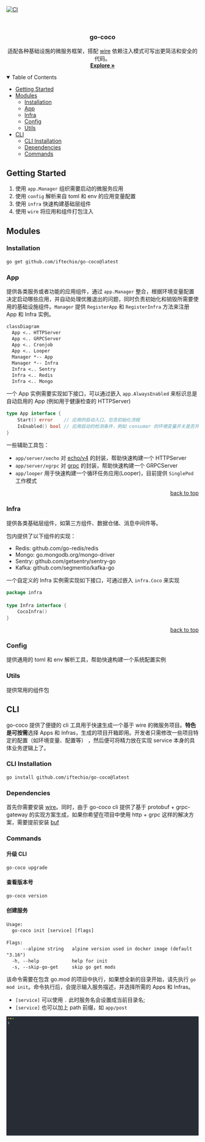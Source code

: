 [![CI][ci-badge]][ci-url]

<br />
<div align="center">
  <h3 align="center">go-coco</h3>

  <p align="center">
    适配各种基础设施的微服务框架，搭配 <a href="https://github.com/google/wire">wire</a> 依赖注入模式可写出更简洁和安全的代码。
    <br />
    <a href="https://github.com/iftechio/go-coco"><strong>Explore »</strong></a>
    <br />
  </p>
</div>

<details open>
  <summary>Table of Contents</summary>
  <ul>
    <li><a href="#getting-started">Getting Started</a></li>
    <li><a href="#modules">Modules</a>
      <ul>
        <li><a href="#installation">Installation</a></li>
        <li><a href="#app">App</a></li>
        <li><a href="#infra">Infra</a></li>
        <li><a href="#config">Config</a></li>
        <li><a href="#utils">Utils</a></li>
      </ul>
    </li>
    <li><a href="#cli">CLI</a>
      <ul>
        <li><a href="#cli-installation">CLI Installation</a></li>
        <li><a href="#dependencies">Dependencies</a></li>
        <li><a href="#commands">Commands</a></li>
      </ul>
    </li>
  </ul>
</details>

## Getting Started

1. 使用 `app.Manager` 组织需要启动的微服务应用
2. 使用 `config` 解析来自 toml 和 env 的应用变量配置
3. 使用 `infra` 快速构建基础层组件
4. 使用 `wire` 将应用和组件打包注入

## Modules

### Installation

```sh
go get github.com/iftechio/go-coco@latest
```

### App

提供各类服务或者功能的应用组件，通过 `app.Manager` 整合，根据环境变量配置决定启动哪些应用，并自动处理优雅退出的问题，同时负责初始化和销毁所需要使用的基础设施组件。`Manager` 提供 `RegisterApp` 和 `RegisterInfra` 方法来注册 App 和 Infra 实例。
```mermaid
classDiagram
  App <.. HTTPServer
  App <.. GRPCServer
  App <.. Cronjob
  App <.. Looper
  Manager *-- App
  Manager *-- Infra
  Infra <.. Sentry
  Infra <.. Redis
  Infra <.. Mongo
```

一个 App 实例需要实现如下接口，可以通过嵌入 `app.AlwaysEnabled` 来标识总是自动启用的 App (例如用于健康检查的 HTTPServer)
```go
type App interface {
	Start() error    // 应用的启动入口，包含初始化流程
	IsEnabled() bool // 应用启动的检测条件，例如 consumer 的环境变量开关是否开启等
}
```

一些辅助工具包：
* `app/server/xecho` 对 [echo/v4](https://github.com/labstack/echo) 的封装，帮助快速构建一个 HTTPServer
* `app/server/xgrpc` 对 [grpc](google.golang.org/grpc) 的封装，帮助快速构建一个 GRPCServer
* `app/looper` 用于快速构建一个循环任务应用(Looper)，目前提供 `SinglePod` 工作模式

<p align="right"><a href="#top">back to top</a></p>

### Infra

提供各类基础层组件，如第三方组件、数据仓储、消息中间件等。

包内提供了以下组件的实现：
* Redis: github.com/go-redis/redis
* Mongo: go.mongodb.org/mongo-driver
* Sentry: github.com/getsentry/sentry-go
* Kafka: github.com/segmentio/kafka-go

一个自定义的 Infra 实例需实现如下接口，可通过嵌入 `infra.Coco` 来实现
```go
package infra

type Infra interface {
	CocoInfra()
}
```

<p align="right"><a href="#top">back to top</a></p>

### Config

提供通用的 toml 和 env 解析工具，帮助快速构建一个系统配置实例

### Utils

提供常用的组件包

## CLI

go-coco 提供了便捷的 cli 工具用于快速生成一个基于 wire 的微服务项目。**特色是可按需**选择 Apps 和 Infras，生成的项目开箱即用。开发者只需修改一些项目特定的配置（如环境变量、配置等）
，然后便可将精力放在实现 service 本身的具体业务逻辑上了。

### CLI Installation

```sh
go install github.com/iftechio/go-coco@latest
```

### Dependencies

首先你需要安装 [wire]。同时，由于 go-coco cli 提供了基于 protobuf + grpc-gateway 的实现方案生成，如果你希望在项目中使用 http + grpc 这样的解决方案，需要提前安装 [buf]

### Commands

#### 升级 CLI

```
go-coco upgrade
```

#### 查看版本号

```
go-coco version
```

#### 创建服务

```
Usage:
  go-coco init [service] [flags]

Flags:
      --alpine string   alpine version used in docker image (default "3.16")
  -h, --help            help for init
  -s, --skip-go-get     skip go get mods
```
该命令需要在包含 go.mod 的项目中执行，如果想全新的目录开始，请先执行 `go mod init`。命令执行后，会提示输入服务描述，并选择所需的 Apps 和 Infras。

- `[service]` 可以使用 `.` 此时服务名会设置成当前目录名;
- `[service]` 也可以加上 path 前缀，如 `app/post`

![demo][coco-example]


<!-- MARKDOWN LINKS & IMAGES -->
[ci-badge]: https://github.com/iftechio/go-coco/actions/workflows/ci.yml/badge.svg
[ci-url]: https://github.com/iftechio/go-coco/actions/workflows/ci.yml
[buf]: https://docs.buf.build/installation
[wire]: https://github.com/google/wire
[coco-example]: ./docs/coco.svg
